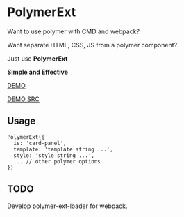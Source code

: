 PolymerExt
===

Want to use polymer with CMD and webpack?

Want separate HTML, CSS, JS from a polymer component?

Just use **PolymerExt**

**Simple and Effective**

[DEMO](http://yutingzhao.com/polymer-ext/test/test.html)

[DEMO SRC](https://github.com/yutingzhao1991/polymer-ext/blob/master/test/test.html)

Usage
---

```
PolymerExt({
  is: 'card-panel',
  template: 'template string ...',
  style: 'style string ...',
  ... // other polymer options
})
```

TODO
---

Develop polymer-ext-loader for webpack.